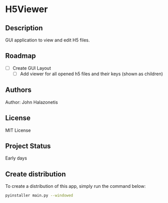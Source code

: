 # H5Viewer

## Description
GUI application to view and edit H5 files.

## Roadmap
- [ ] Create GUI Layout
    - [ ] Add viewer for all opened h5 files and their keys (shown as children)

## Authors
Author: John Halazonetis

## License
MIT License

## Project Status
Early days

## Create distribution

To create a distribution of this app, simply run the command below:

``` bash
pyinstaller main.py --windowed
```
